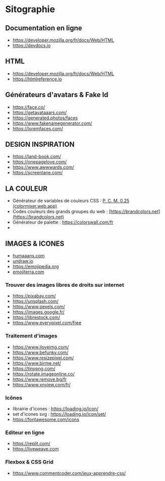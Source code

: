 # Sitographie

## Documentation en ligne

- https://developer.mozilla.org/fr/docs/Web/HTML
- https://devdocs.io

## HTML

- https://developer.mozilla.org/fr/docs/Web/HTML
- https://htmlreference.io

## Générateurs d'avatars & Fake Id

- https://face.co/
- https://getavataaars.com/
- https://generated.photos/faces
- https://www.fakenamegenerator.com/
- https://loremfaces.com/

## DESIGN INSPIRATION

- https://land-book.com/
- https://onepagelove.com/
- https://www.awwwards.com/
- https://screenlane.com/

## LA COULEUR

- Générateur de variables de couleurs CSS : [P. C. M. 0.25 (colormixer.web.app)](https://colormixer.web.app/)
- Codes couleurs des grands groupes du web : [https://brandcolors.net](https://brandcolors.net)
- Générateur de palette : https://colorswall.com/fr
-

## IMAGES & ICONES

- [humaaans.com](https://humaaans.com/)
- [undraw.io](https://humaaans.com/)
- https://emojipedia.org
- [emojiterra.com](https://emojiterra.com/fr/categories/)

### Trouver des images libres de droits sur internet

- https://pixabay.com/
- https://unsplash.com/
- https://www.pexels.com/
- https://images.google.fr/
- https://librestock.com/
- https://www.everypixel.com/free

### Traitement d'images

- https://www.iloveimg.com/
- https://www.befunky.com/
- https://www.resizepixel.com/
- https://www.birme.net/
- https://tinypng.com/
- https://rotate.imageonline.co/
- https://www.remove.bg/fr
- https://www.xnview.com/fr/

### Icônes

- librairie d'icones : https://loading.io/icon/
- set d'icones svg : https://loading.io/icon/set/
- https://fontawesome.com/icons

### Editeur en ligne

- https://replit.com/
- https://liveweave.com

### Flexbox & CSS Grid

- https://www.commentcoder.com/jeux-apprendre-css/
